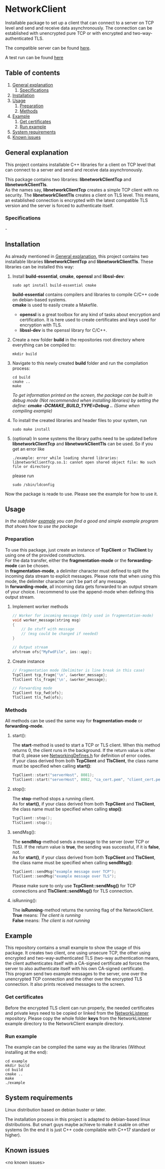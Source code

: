 # NetworkClient

Installable package to set up a client that can connect to a server on TCP level and send and receive data asynchronously. The connection can be established with unencrypted pure TCP or with encrypted and two-way-authenticated TLS.

The compatible server can be found [here](https://github.com/nilshenrich/NetworkListener).

A test run can be found [here](https://github.com/nilshenrich/NetworkTester/actions)

## Table of contents

1. [General explanation](#general-explanation)
    1. [Specifications](#specifications)
1. [Installation](#installation)
1. [Usage](#usage)
    1. [Preparation](#preparation)
    1. [Methods](#methods)
1. [Example](#example)
    1. [Get certificates](#get-certificates)
    1. [Run example](#run-example)
1. [System requirements](#system-requirements)
1. [Known issues](#known-issues)

## General explanation

This project contains installable C++ libraries for a client on TCP level that can connect to a server and send and receive data asynchronously.

This package contains two libraries: **libnetworkClientTcp** and **libnetworkClientTls**.\
As the names say, **libnetworkClientTcp** creates a simple TCP client with no security. The **libnetworkClientTls** creates a client on TLS level. This means, an established connection is encrypted with the latest compatible TLS version and the server is forced to authenticate itself.

### Specifications

\-

## Installation

As already mentioned in [General explanation](#general-explanation), this project contains two installable libraries **libnetworkClientTcp** and **libnetworkClientTls**. These libraries can be installed this way:

1. Install **build-essential**, **cmake**, **openssl** and **libssl-dev**:

    ```console
    sudo apt install build-essential cmake
    ```

    **build-essential** contains compilers and libraries to compile C/C++ code on debian-based systems.\
    **cmake** is used to easily create a Makefile.
    - **openssl** is a great toolbox for any kind of tasks about encryption and certification. It is here used to create certificates and keys used for encryption with TLS.
    - **libssl-dev** is the openssl library for C/C++.

1. Create a new folder **build** in the repositories root directory where everything can be compiled to:

    ```console
    mkdir build
    ```

1. Navigate to this newly created **build** folder and run the compilation process:

    ```console
    cd build
    cmake ..
    make
    ```

    *To get information printed on the screen, the package can be built in debug mode (Not recommended when installing libraries) by setting the define: **cmake&#160;&#x2011;DCMAKE_BUILD_TYPE=Debug&#160;..** (Same when compiling example)*

1. To install the created libraries and header files to your system, run

    ```console
    sudo make install
    ```

1. (optional) In some systems the library paths need to be updated before **libnetworkClientTcp** and **libnetworkClientTls** can be used. So if you get an error like

    ```console
    ./example: error while loading shared libraries: libnetworkClientTcp.so.1: cannot open shared object file: No such file or directory
    ```

    please run

    ```console
    sudo /sbin/ldconfig
    ```

Now the package is reade to use. Please see the example for how to use it.

## Usage

*In the subfolder [example](include/NetworkingDefines.h) you can find a good and simple example program that shows how to use the package*

### Preparation

To use this package, just create an instance of **TcpClient** or **TlsClient** by using one of the provided constructors.\
For the data transfer, either the **fragmentation-mode** or the **forwarding-mode** can be chosen.\
In **fragmentation-mode**, a delimiter character must defined to split the incoming data stream to explicit messages. Please note that when using this mode, the delimiter character can't be part of any message.\
In **forwarding-mode**, all incoming data gets forwarded to an output stream of your choice. I recommend to use the append-mode when defining this output stream.

1. Implement worker methods

    ```cpp
    // Worker for incoming message (Only used in fragmentation-mode)
    void worker_message(string msg)
    {
        // Do stuff with message
        // (msg could be changed if needed)
    }

    // Output stream
    ofstream ofs{"MyFwdFile", ios::app};
    ```

1. Create instance

    ```cpp
    // Fragmentation mode (Delimiter is line break in this case)
    TcpClient tcp_fragm{'\n', &worker_message};
    TlsClient tls_fragm{'\n', &worker_message};

    // Forwarding mode
    TcpClient tcp_fwd{ofs};
    TlsClient tls_fwd{ofs};
    ```

### Methods

All methods can be used the same way for **fragmentation-mode** or **forwarding-mode**.

1. start():

    The **start**-method is used to start a TCP or TLS client. When this method returns 0, the client runs in the background. If the return value is other that 0, please see [NetworkingDefines.h](include/NetworkingDefines.h) for definition of error codes.\
    If your class derived from both **TcpClient** and **TlsClient**, the class name must be specified when calling **start()**:

    ```cpp
    TcpClient::start("serverHost", 8081);
    TlsClient::start("serverHost", 8082, "ca_cert.pem", "client_cert.pem", "client_key.pem");
    ```

1. stop():

    The **stop**-method stops a running client.\
    As for **start()**, if your class derived from both **TcpClient** and **TlsClient**, the class name must be specified when calling **stop()**:

    ```cpp
    TcpClient::stop();
    TlsClient::stop();
    ```

1. sendMsg():

    The **sendMsg**-method sends a message to the server (over TCP or TLS). If the return value is **true**, the sending was successful, if it is **false**, not.\
    As for **start()**, if your class derived from both **TcpClient** and **TlsClient**, the class name must be specified when calling **sendMsg()**:

    ```cpp
    TcpClient::sendMsg("example message over TCP");
    TlsClient::sendMsg("example message over TLS");
    ```

    Please make sure to only use **TcpClient::sendMsg()** for TCP connections and **TlsClient::sendMsg()** for TLS connection.

1. isRunning():

    The **isRunning**-method returns the running flag of the NetworkClient.\
    **True** means: *The client is running*\
    **False** means: *The client is not running*

## Example

This repository contains a small example to show the usage of this package. It creates two client, one using unsecure TCP, the other using encrypted and two-way-authenticated TLS (two-way authentication means, the client authenticates itself with a CA-signed certificate ad forces the server to also authenticate itself with his own CA-signed certificate).\
This program send two example messages to the server, one over the unencrypted TCP connection and the other over the encrypted TLS connection. It also prints received messages to the screen.

### Get certificates

Before the encrypted TLS client can run properly, the needed certificates and private keys need to be copied or linked from the [NetworkListener](https://github.com/nilshenrich/NetworkListener) repository. Please copy the whole folder **keys** from the NetworkListener example directory to the NetworkClient example directory.

### Run example

The example can be compiled the same way as the libraries (Without installing at the end):

```console
cd example
mkdir build
cd build
cmake ..
make
./example
```

## System requirements

Linux distribution based on debian buster or later.

The installation process in this project is adapted to debian-based linux distributions. But smart guys maybe achieve to make it usable on other systems (In the end it is just C++ code compilable with C++17 standard or higher).

## Known issues

\<no known issues\>
